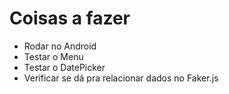 # Coisas a fazer
- Rodar no Android
- Testar o Menu
- Testar o DatePicker
- Verificar se dá pra relacionar dados no Faker.js